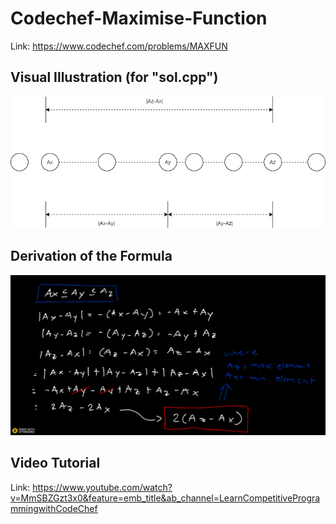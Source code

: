 # Codechef-Maximise-Function
Link: https://www.codechef.com/problems/MAXFUN
## Visual Illustration (for "sol.cpp")
![](vis.png)
## Derivation of the Formula
![](Ziteboard.png)
## Video Tutorial
Link: https://www.youtube.com/watch?v=MmSBZGzt3x0&feature=emb_title&ab_channel=LearnCompetitiveProgrammingwithCodeChef
